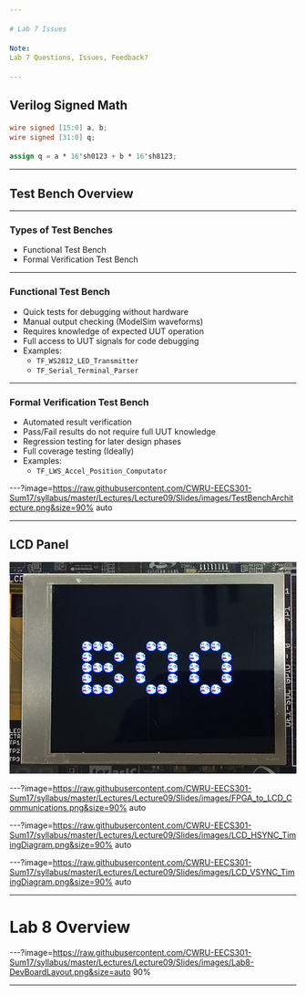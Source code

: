 ```yaml
---

# Lab 7 Issues

Note:
Lab 7 Questions, Issues, Feedback?

---
```


## Verilog Signed Math

```verilog
wire signed [15:0] a, b;
wire signed [31:0] q;

assign q = a * 16'sh0123 + b * 16'sh8123;
```

---

## Test Bench Overview

---

### Types of Test Benches

* Functional Test Bench
* Formal Verification Test Bench

---

### Functional Test Bench

* Quick tests for debugging without hardware
* Manual output checking (ModelSim waveforms)
* Requires knowledge of expected UUT operation
* Full access to UUT signals for code debugging
* Examples:
	* `TF_WS2812_LED_Transmitter`
	* `TF_Serial_Terminal_Parser`

---

### Formal Verification Test Bench

* Automated result verification
* Pass/Fail results do not require full UUT knowledge
* Regression testing for later design phases
* Full coverage testing (Ideally)
* Examples: 
	* `TF_LWS_Accel_Position_Computator`

---?image=https://raw.githubusercontent.com/CWRU-EECS301-Sum17/syllabus/master/Lectures/Lecture09/Slides/images/TestBenchArchitecture.png&size=90% auto

---

## LCD Panel

![LCD](https://raw.githubusercontent.com/CWRU-EECS301-Sum17/syllabus/master/Lectures/Lecture09/Slides/images/LCD_Image.png)

---?image=https://raw.githubusercontent.com/CWRU-EECS301-Sum17/syllabus/master/Lectures/Lecture09/Slides/images/FPGA_to_LCD_Communications.png&size=90% auto

---?image=https://raw.githubusercontent.com/CWRU-EECS301-Sum17/syllabus/master/Lectures/Lecture09/Slides/images/LCD_HSYNC_TimingDiagram.png&size=90% auto

---?image=https://raw.githubusercontent.com/CWRU-EECS301-Sum17/syllabus/master/Lectures/Lecture09/Slides/images/LCD_VSYNC_TimingDiagram.png&size=90% auto


---

# Lab 8 Overview

---?image=https://raw.githubusercontent.com/CWRU-EECS301-Sum17/syllabus/master/Lectures/Lecture09/Slides/images/Lab8-DevBoardLayout.png&size=auto 90%


---

